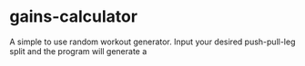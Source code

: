 # gains-calculator

A simple to use random workout generator. Input your desired push-pull-leg split and the program will generate a 
